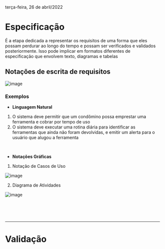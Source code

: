 terça-feira, 26 de abril/2022

# Especificação

É a etapa dedicada a representar os requisitos de uma forma que eles possam perdurar ao longo do tempo e possam ser verificados e validados posteriormente. Isso pode implicar em formatos diferentes de especificação que envolvem texto, diagramas e tabelas

## Notações de escrita de requisitos 

![image](https://user-images.githubusercontent.com/87860884/165373521-7fd4cece-ffdd-4a5d-8b5c-2783deb2fde7.png)

### Exemplos
- **Linguagem Natural**
1. O sistema deve permitir que um condômino possa emprestar uma ferramenta e cobrar por tempo de uso
2. O sistema deve executar uma rotina diária para identificar as ferramentas que ainda não foram devolvidas, e emitir um alerta para o usuário que alugou a ferramenta
<br>

- **Notações Gráficas**
1. Notação de Casos de Uso 

![image](https://user-images.githubusercontent.com/87860884/165374764-2cd0441c-bb64-45cf-b7c3-f64844b8d846.png)

2. Diagrama de Atividades

![image](https://user-images.githubusercontent.com/87860884/165375169-1039581f-d997-4512-939f-59139cf21fad.png)



<br><br><br>
<hr>

# Validação

